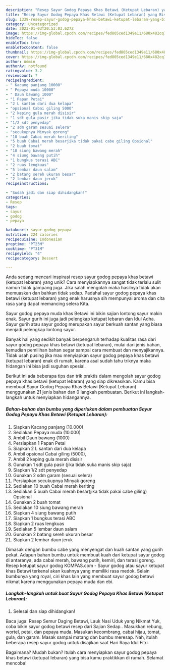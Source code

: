 ```yaml
---
description: "Resep Sayur Godog Pepaya Khas Betawi (Ketupat Lebaran) yang Bisa Manjain Lidah"
title: "Resep Sayur Godog Pepaya Khas Betawi (Ketupat Lebaran) yang Bisa Manjain Lidah"
slug: 1339-resep-sayur-godog-pepaya-khas-betawi-ketupat-lebaran-yang-bisa-manjain-lidah
category: Uncategorized
date: 2023-01-03T20:53:03.627Z
image: https://img-global.cpcdn.com/recipes/fed805ced1349e11/680x482cq70/sayur-godog-pepaya-khas-betawi-ketupat-lebaran-foto-resep-utama.jpg
hideToc: false
enableToc: true
enableTocContent: false
thumbnail: https://img-global.cpcdn.com/recipes/fed805ced1349e11/680x482cq70/sayur-godog-pepaya-khas-betawi-ketupat-lebaran-foto-resep-utama.jpg
cover: https://img-global.cpcdn.com/recipes/fed805ced1349e11/680x482cq70/sayur-godog-pepaya-khas-betawi-ketupat-lebaran-foto-resep-utama.jpg
author: Admin
authorAv: notfound
ratingvalue: 3.2
reviewcount: 7
recipeingredient:
- " Kacang panjang 10000"
- " Pepaya muda 10000"
- " Daun bawang 1000"
- "1 Papan Petai"
- "2 L santan dari dua kelapa"
- "opsional Cabai giling 5000"
- "2 keping gula merah disisir"
- "1 sdt gula pasir jika tidak suka manis skip saja"
- "1/2 sdt penyedap"
- "2 sdm garam sesuai selera"
- "secukupnya Minyak goreng"
- "10 buah Cabai merah keriting"
- "5 buah Cabai merah besarjika tidak pakai cabe giling Opsional"
- "2 buah tomat"
- "10 siung bawang merah"
- "4 siung bawang putih"
- "1 bungkus terasi ABC"
- "2 ruas lengkuas"
- "5 lembar daun salam"
- "2 batang sereh ukuran besar"
- "2 lembar daun jeruk"
recipeinstructions:

- "Sudah jadi dan siap dihidangkan!"
categories:
- Resep
tags:
- sayur
- godog
- pepaya

katakunci: sayur godog pepaya 
nutrition: 224 calories
recipecuisine: Indonesian
preptime: "PT23M"
cooktime: "PT31M"
recipeyield: "4"
recipecategory: Dessert

---
```





Anda sedang mencari inspirasi resep sayur godog pepaya khas betawi (ketupat lebaran) yang unik? Cara menyiapkannya sangat tidak terlalu sulit namun tidak gampang juga. Jika salah mengolah maka hasilnya tidak akan memuaskan dan bahkan tidak sedap. Padahal sayur godog pepaya khas betawi (ketupat lebaran) yang enak harusnya sih mempunyai aroma dan cita rasa yang dapat memancing selera Kita.





Sayur godog pepaya muda khas Betawi ini bikin sajian lontong sayur makin enak. Sayur gurih ini juga jadi pelengkap ketupat lebaran dan Idul Adha. Sayur gurih atau sayur godog merupakan sayur berkuah santan yang biasa menjadi pelengkap lontong sayur.

Banyak hal yang sedikit banyak berpengaruh terhadap kualitas rasa dari sayur godog pepaya khas betawi (ketupat lebaran), mulai dari jenis bahan, kemudian pemilihan bahan segar sampai cara membuat dan menyajikannya. Tidak usah pusing jika mau menyiapkan sayur godog pepaya khas betawi (ketupat lebaran) enak di rumah, karena asal sudah tahu triknya maka hidangan ini bisa jadi suguhan spesial.






Berikut ini ada beberapa tips dan trik praktis dalam mengolah sayur godog pepaya khas betawi (ketupat lebaran) yang siap dikreasikan. Kamu bisa membuat Sayur Godog Pepaya Khas Betawi (Ketupat Lebaran) menggunakan 21 jenis bahan dan 0 langkah pembuatan. Berikut ini langkah-langkah untuk menyiapkan hidangannya.

<!--inarticleads1-->

##### Bahan-bahan dan bumbu yang diperlukan dalam pembuatan Sayur Godog Pepaya Khas Betawi (Ketupat Lebaran):

1. Siapkan  Kacang panjang (10.000)
1. Sediakan  Pepaya muda (10.000)
1. Ambil  Daun bawang (1000)
1. Persiapkan 1 Papan Petai
1. Siapkan 2 L santan dari dua kelapa
1. Ambil opsional Cabai giling (5000),
1. Ambil 2 keping gula merah disisir
1. Gunakan 1 sdt gula pasir (jika tidak suka manis skip saja)
1. Siapkan 1/2 sdt penyedap
1. Gunakan 2 sdm garam (sesuai selera)
1. Persiapkan secukupnya Minyak goreng
1. Sediakan 10 buah Cabai merah keriting
1. Sediakan 5 buah Cabai merah besar(jika tidak pakai cabe giling) Opsional
1. Gunakan 2 buah tomat
1. Sediakan 10 siung bawang merah
1. Siapkan 4 siung bawang putih
1. Siapkan 1 bungkus terasi ABC
1. Siapkan 2 ruas lengkuas
1. Sediakan 5 lembar daun salam
1. Gunakan 2 batang sereh ukuran besar
1. Siapkan 2 lembar daun jeruk


Dimasak dengan bumbu cabe yang menyengat dan kuah santan yang gurih pekat. Adapun bahan bumbu untuk membuat kuah dari ketupat sayur godog di antaranya, ada cabai merah, bawang putih, kemiri, dan terasi goreng. Resep ketupat sayur godog KOMPAS.com - Sayur godog atau sayur ketupat khas Betawi terkenal akan kuahnya yang memiliki rasa medok. Selain bumbunya yang royal, ciri khas lain yang membuat sayur godog betawi nikmat karena menggunakan pepaya muda dan ebi. 

<!--inarticleads2-->

##### Langkah-langkah untuk buat Sayur Godog Pepaya Khas Betawi (Ketupat Lebaran):


1. Selesai dan siap dihidangkan!

Baca juga: Resep Semur Daging Betawi, Lauk Nasi Uduk yang Nikmat Yuk, coba bikin sayur godog betawi resep dari Sajian Sedap.. Masukkan rebung, wortel, petai, dan pepaya muda. Masukan kecombrang, cabai hijau, tomat, gula, dan garam. Masak sampai matang dan bumbu meresap. Nah, itulah beberapa resep sayur godog untuk disajikan saat Hari Raya Idul Fitri. 

Bagaimana? Mudah bukan? Itulah cara menyiapkan sayur godog pepaya khas betawi (ketupat lebaran) yang bisa kamu praktikkan di rumah. Selamat mencoba!
